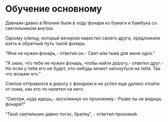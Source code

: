 # Обучение основному

Давным-давно в Японии были в ходу фонари из бумаги и бамбука со светильником внутри.

Одному слепцу, который вечером навестил своего друга, предложили взять в обратный путь такой фонарь.

"Мне не нужен фонарь,- ответил он.- Свет или тьма для меня одно."

"Я знаю, что тебе не нужен фонарь, чтобы найти дорогу,- ответил друг.- Но если у тебя его не будет, кто-нибудь может наткнуться на тебя. Так что возьми его."

Слепой отправился в дорогу с фонарем и не успел еще далеко отойти от лома, как кто-то налетел на него.

"Смотри, куда идешь,- воскликнул он прохожему.- Разве ты не видишь фонаря?"

"Твой светильник давно погас, братец", - ответил прохожий.
